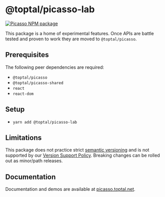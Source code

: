 # @toptal/picasso-lab

[![Picasso NPM package](https://img.shields.io/npm/v/@toptal/picasso-lab?color=green&logo=toptal)](https://www.npmjs.com/package/@toptal/picasso-lab)

This package is a home of experimental features. Once APIs are battle tested and proven to work they are moved to `@toptal/picasso`.

## Prerequisites

The following peer dependencies are required:

- `@toptal/picasso`
- `@toptal/picasso-shared`
- `react`
- `react-dom`

## Setup

- `yarn add @toptal/picasso-lab`

## Limitations

This package does not practice strict [semantic versioning](https://semver.org/) and is not supported by our [Version Support Policy](https://toptal-core.atlassian.net/wiki/spaces/FE/pages/1357545615/Version+Support+Policy). Breaking changes can be rolled out as minor/path releases.

## Documentation

Documentation and demos are available at [picasso.toptal.net](https://picasso.toptal.net/).
